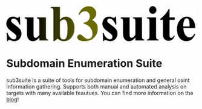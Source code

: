 <img src="gui/res/icons/sub3suite_logo.png" width=500/>

# Subdomain Enumeration Suite
sub3suite is a suite of tools for subdomain enumeration and general osint information gathering. Supports both
manual and automated analysis on targets with many available feautues. You can find more information on the [blog](https://3nock.github.io)!

